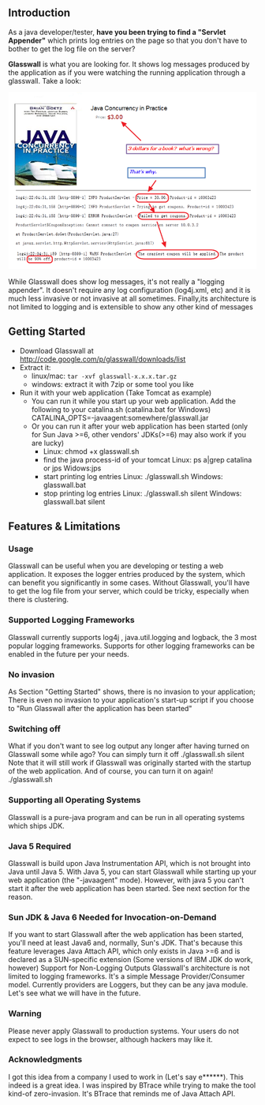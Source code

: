 ## Introduction
As a java developer/tester, __have you been trying to find a "Servlet Appender"__ which prints log entries on the page so that you don't have to bother to get the log file on the server?

__Glasswall__ is what you are looking for. It shows log messages produced by the application as if you were watching the running application through a glasswall. Take a look:

![screenshot](/glasswall/doc/ad/glasswall-usage.png?raw=true)

While Glasswall does show log messages, it's not really a "logging appender". It doesn't require any log configuration (log4j.xml, etc) and it is much less invasive or not invasive at all sometimes. Finally,its architecture is not limited to logging and is extensible to show any other kind of messages

## Getting Started

* Download Glasswall at http://code.google.com/p/glasswall/downloads/list
* Extract it:
  * linux/mac: `tar -xvf glasswall-x.x.x.tar.gz`
  * windows: extract it with 7zip or some tool you like
* Run it with your web application (Take Tomcat as example)
  * You can run it while you start up your web application. Add the following to your catalina.sh (catalina.bat for Windows)
CATALINA_OPTS=-javaagent:somewhere/glasswall.jar
  * Or you can run it after your web application has been started (only for Sun Java >=6, other vendors' JDKs(>=6) may also work if you are lucky)
    * Linux: chmod +x glasswall.sh
    * find the java process-id of your tomcat
Linux: ps a|grep catalina or jps
Widows:jps
    * start printing log entries
Linux: ./glasswall.sh <pid>
Windows: glasswall.bat <pid>
    * stop printing log entries
Linux: ./glasswall.sh <pid> silent
Windows: glasswall.bat <pid> silent

## Features & Limitations

### Usage
Glasswall can be useful when you are developing or testing a web application. It exposes the logger entries produced by the system, which can benefit you significantly in some cases. Without Glasswall, you'll have to get the log file from your server, which could be tricky, especially when there is clustering.
### Supported Logging Frameworks
Glasswall currently supports log4j , java.util.logging and logback, the 3 most popular logging frameworks. Supports for other logging frameworks can be enabled in the future per your needs.
### No invasion
As Section "Getting Started" shows, there is no invasion to your application; There is even no invasion to your application's start-up script if you choose to "Run Glasswall after the application has been started"
### Switching off
What if you don't want to see log output any longer after having turned on Glasswall some while ago? You can simply turn it off
./glasswall.sh <pid> silent
Note that it will still work if Glasswall was originally started with the startup of the web application.
And of course, you can turn it on again!
./glasswall.sh <pid>
### Supporting all Operating Systems
Glasswall is a pure-java program and can be run in all operating systems which ships JDK.
### Java 5 Required
Glasswall is build upon Java Instrumentation API, which is not brought into Java until Java 5. With Java 5, you can start Glasswall while starting up your web application (the "-javaagent" mode). However, with java 5 you can't start it after the web application has been started. See next section for the reason.
### Sun JDK & Java 6 Needed for Invocation-on-Demand
If you want to start Glasswall after the web application has been started, you'll need at least Java6 and, normally, Sun's JDK. That's because this feature leverages Java Attach API, which only exists in Java >=6 and is declared as a SUN-specific extension (Some versions of IBM JDK do work, however)
Support for Non-Logging Outputs
Glasswall's architecture is not limited to logging frameworks. It's a simple Message Provider/Consumer model. Currently providers are Loggers, but they can be any java module. Let's see what we will have in the future.
### Warning
Please never apply Glasswall to production systems. Your users do not expect to see logs in the browser, although hackers may like it.
### Acknowledgments
I got this idea from a company I used to work in (Let's say e******). This indeed is a great idea.
I was inspired by BTrace while trying to make the tool kind-of zero-invasion. It's BTrace that reminds me of Java Attach API.
